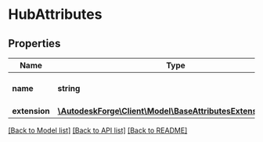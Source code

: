 # HubAttributes

## Properties
Name | Type | Description | Notes
------------ | ------------- | ------------- | -------------
**name** | **string** | displayable name of the hub | 
**extension** | [**\AutodeskForge\Client\Model\BaseAttributesExtensionObject**](BaseAttributesExtensionObject.md) |  | 

[[Back to Model list]](../README.md#documentation-for-models) [[Back to API list]](../README.md#documentation-for-api-endpoints) [[Back to README]](../README.md)


